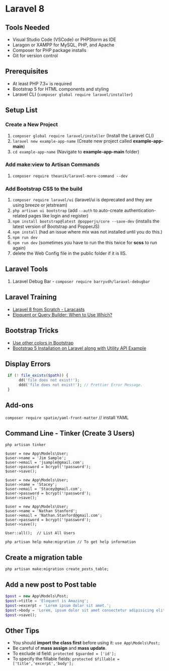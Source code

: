 # Laravel 8 

## Tools Needed

- Visual Studio Code (VSCode) or PHPStorm as IDE
- Laragon or XAMPP for MySQL, PHP, and Apache
- Composer for PHP package installs
- Git for version control

## Prerequisites 

- At least PHP 7.3+ is required
- Bootstrap 5 for HTML components and styling
- Laravel CLI (`composer global require laravel/installer`)

## Setup List

### Create a New Project

1. `composer global require laravel/installer` (Install the Laravel CLI)
2. `laravel new example-app-name` (Create new project called **example-app-main**)
3. `cd example-app-name` (Navigate to **example-app-main** folder)

### Add **make:view** to Artisan Commands

1. `composer require theanik/laravel-more-command --dev`

### Add **Bootstrap CSS** to the build

1. `composer require laravel/ui` (laravel/ui is deprecated and they are using breeze or jetstream)
2. `php artisan ui bootstrap` (add `--auth` to auto-create authentication-related pages like login and register)
3. `npm install bootstrap@latest @popperjs/core --save-dev` (installs the latest version of Bootstrap and PopperJS)
4. `npm install` (had an issue where mix was not installed until you do this.)
5. `npm run dev`
6. `npm run dev` (sometimes you have to run the this twice for **scss** to run again)
7. delete the Web Config file in the public folder if it is IIS.

## Laravel Tools
1. Laravel Debug Bar - `composer require barryvdh/laravel-debugbar`

## Laravel Training

- [Laravel 8 from Scratch - Laracasts](https://laracasts.com/series/laravel-8-from-scratch/)
- [Eloquent or Query Builder: When to Use Which?](https://www.youtube.com/watch?v=uVsY_OXRq5o)

## Bootstrap Tricks

- [Use other colors in Bootstrap](https://www.youtube.com/watch?v=CTmubyW4uYo&t=1s)
- [Bootstrap 5 Installation on Laravel along with Utility API Example](https://www.youtube.com/watch?v=Zswg6_lISdU)

## Display Errors

```php
 if (! file_exists($path)) {
      dd('file does not exist!');
      ddd('file does not exist!'); // Prettier Error Message.
 }
```

## Add-ons

`composer require spatie/yaml-front-matter` // install YAML

## Command Line - Tinker (Create 3 Users)

```
php artisan tinker

$user = new App\Models\User;
$user->name = 'Jim Sample';
$user->email = 'jsample@gmail.com';
$user->password = bcrypt('!password');
$user->save();

$user = new App\Models\User;
$user->name = 'Stacey';
$user->email = 'Stacey@gmail.com';
$user->password = bcrypt('!password');
$user->save();`

$user = new App\Models\User;
$user->name = 'Nathan Stanford';
$user->email = 'Nathan.Stanford@gmail.com';
$user->password = bcrypt('!password');
$user->save();

User::all();  // List All Users

php artisan help make:migration // To get help information
```

## Create a migration table

`php artisan make:migration create_posts_table;`

## Add a new post to Post table

```php
$post = new App\Models\Post;
$post->title = 'Eloquent is Amazing';
$post->excerpt = 'Lorem ipsum dolar sit amet.';
$post->body = 'Lorem, ipsum dolor sit amet consectetur adipisicing elit. Unde rerum error laborum sed, velit commodi officia ea quo quia nihil nulla reprehenderit quas, corrupti consequuntur similique perferendis facilis vel odit doloribus eaque pariatur! Saepe quis reprehenderit dolores? Quis totam ipsam veritatis iure voluptas eos tempora eaque id, dolore accusamus impedit.';
$post->save();
```

## Other Tips

- You should **import the class first** before using it: `use App\Models\Post;`
- Be careful of **mass assign** and **mass update**.
- To exclude id field: `protected $guarded = ['id'];`
- To specify the fillable fields: `protected $fillable = ['title','excerpt','body'];`

